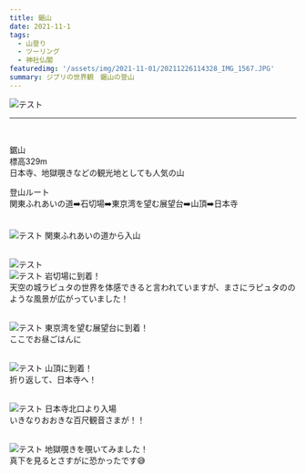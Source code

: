 ```yaml
---
title: 鋸山
date: 2021-11-1
tags: 
  - 山登り
  - ツーリング
  - 神社仏閣
featuredimg: '/assets/img/2021-11-01/20211226114328_IMG_1567.JPG' 
summary: ジブリの世界観　鋸山の登山
---
```

![テスト](https://k-kash.s3.us-west-1.amazonaws.com/2021-11-01/20211226114328_IMG_1567.JPG "サンプル")
<br>
***
<br>

鋸山<br>
標高329m<br>
日本寺、地獄覗きなどの観光地としても人気の山<br>

登山ルート<br>
関東ふれあいの道➡️石切場➡️東京湾を望む展望台➡️山頂➡️日本寺
<br>
<br>

![テスト](https://k-kash.s3.us-west-1.amazonaws.com/2021-11-01/20211226110544_IMG_1528.JPG "サンプル")
関東ふれあいの道から入山
<br>
<br>

![テスト](https://k-kash.s3.us-west-1.amazonaws.com/2021-11-01/20211226115821_IMG_1609.JPG "サンプル")
<br>
![テスト](https://k-kash.s3.us-west-1.amazonaws.com/2021-11-01/20211226114658_IMG_1580.JPG "サンプル")
岩切場に到着！<br>
天空の城ラピュタの世界を体感できると言われていますが、まさにラピュタののような風景が広がっていました！
<br>
<br>


![テスト](https://k-kash.s3.us-west-1.amazonaws.com/2021-11-01/20211226122244_IMG_1616.JPG "サンプル")
東京湾を望む展望台に到着！<br>
ここでお昼ごはんに
<br>
<br>


![テスト](https://k-kash.s3.us-west-1.amazonaws.com/2021-11-01/20211226123927_IMG_1624.JPG "サンプル")
山頂に到着！<br>
折り返して、日本寺へ！
<br>
<br>

![テスト](https://k-kash.s3.us-west-1.amazonaws.com/2021-11-01/20211226143639_IMG_1687.JPG "サンプル")
日本寺北口より入場<br>
いきなりおおきな百尺観音さまが！！
<br>
<br>


![テスト](https://k-kash.s3.us-west-1.amazonaws.com/2021-11-01/20211226132557_IMG_1637.JPG "サンプル")
地獄覗きを覗いてみました！<br>
真下を見るとさすがに恐かったです😅
<br>
<br>

